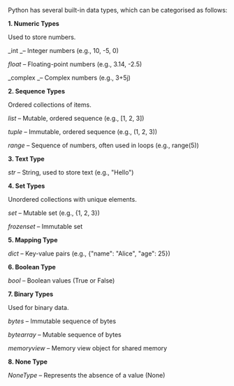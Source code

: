 Python has several built-in data types, which can be categorised as follows:

**1. Numeric Types**

Used to store numbers.

_int _– Integer numbers (e.g., 10, -5, 0)

_float_ – Floating-point numbers (e.g., 3.14, -2.5)

_complex _– Complex numbers (e.g., 3+5j)

**2. Sequence Types**

Ordered collections of items.

_list_ – Mutable, ordered sequence (e.g., [1, 2, 3])

_tuple_ – Immutable, ordered sequence (e.g., (1, 2, 3))

_range_ – Sequence of numbers, often used in loops (e.g., range(5))

**3. Text Type**

_str_ – String, used to store text (e.g., "Hello")

**4. Set Types**

Unordered collections with unique elements.

_set_ – Mutable set (e.g., {1, 2, 3})

_frozenset_ – Immutable set

**5. Mapping Type**

_dict_ – Key-value pairs (e.g., {"name": "Alice", "age": 25})

**6. Boolean Type**

_bool_ – Boolean values (True or False)

**7. Binary Types**

Used for binary data.

_bytes_ – Immutable sequence of bytes

_bytearray_ – Mutable sequence of bytes

_memoryview_ – Memory view object for shared memory

**8. None Type**

_NoneType_ – Represents the absence of a value (None)
